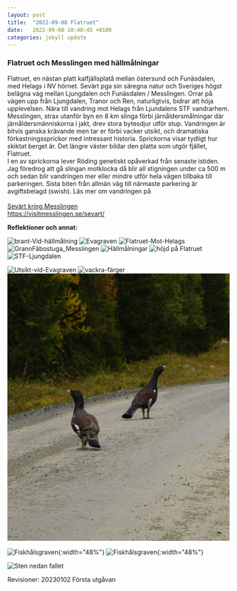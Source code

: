 ```yaml
---
layout: post
title:  "2022-09-08 Flatruet"
date:   2022-09-08 18:40:45 +0100
categories: jekyll update
---
```

<h3>Flatruet och Messlingen med hällmålningar</h3>

Flatruet, en nästan platt kalfjällsplatå mellan östersund och Funäsdalen, med Helags i NV hörnet.  Sevärt pga sin säregna natur och Sveriges högst belägna väg mellan Ljungdalen och  Funäsdalen / Messlingen. Orrar på vägen upp från Ljungdalen, Tranor och Ren, naturligtvis, bidrar att höja upplevelsen. Nära till vandring mot Helags från Ljundalens STF vandrarhem.
Messlingen, strax utanför byn en 8 km slinga förbi järnåldersmålningar där järnåldersmänniskorna i jakt, drev stora bytesdjur utför stup. Vandringen är bitvis ganska krävande men tar er förbi vacker utsikt, och dramatiska förkastningssprickor med intressant historia. Sprickorna visar tydligt hur skiktat berget är. Det längre väster bildar den platta som utgör fjället, Flatruet.  
I en av sprickorna lever Röding genetiskt opåverkad från senaste istiden. 
Jag föredrog att gå slingan motklocka då blir all stigningen under ca 500 m och sedan blir vandringen mer eller mindre utför hela vägen tillbaka till parkeringen. Sista biten från allmän väg till närmaste parkering är avgiftsbelagd (swish).
Läs mer om vandringen på   
<br><a href="https://visitmesslingen.se/sevart/" target="_top">Sevärt kring Messlingen</a>
<br>
https://visitmesslingen.se/sevart/

<b>Reflektioner och annat:</b>






![brant-Vid-hällmålning](/img/flatruet/brant-Vid-hällmålning_DSC03889.JPG "brant-Vid-hällmålning")
![Evagraven](/img/flatruet/Evagraven_DSC03895.JPG "Evagraven")
![Flatruet-Mot-Helags](/img/flatruet/Flatruet-Mot-Helags_DSC04905.JPG "UFlatruet-Mot-Helags")
![GrannFäbostuga_Messlingen](/img/flatruet/GrannFäbostuga_Messlingen_DSC03878.JPG "GrannFäbostuga_Messlingen")
![Hällmålningar](/img/flatruet/Hällmålningar_DSC03885.JPG "Hällmålningar")
![höjd på Flatruet](/img/flatruet/höjd-Flatruet_DSC04897.JPG "höjd-Flatruet")
![STF-Ljungdalen](/img/flatruet/STF-Ljungdalen_DSC04910.JPG "STF-Ljungdalen")

![Utsikt-vid-Evagraven](/img/flatruet/Utsikt-vid-Evagraven_DSC03891.JPG "Utsikt-vid-Evagraven")
![vackra-färger](/img/flatruet/vackra-färger_DSC03900.JPG "vackra-färger")
![vackra-färger](/img/flatruet/Orrar-ovan-Ljungdalen_DSC04980_crop.JPG "vackra-färger")


![Fiskhålsgraven](/img/flatruet/Fiskhålsgraven1_DSC04944.jpg "Fiskhålsgraven"){:width="48%"} 
![Fiskhålsgraven](/img/flatruet/Fiskhålsgraven_DSC03901.JPG  "Fiskhålsgraven"){:width="48%"}

![Sten nedan fallet](/img/flatruet/Styggf-sten_20210907_131646.jpg "Sten") 






Revisioner:
20230102 Första utgåvan

